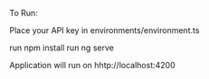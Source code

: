 To Run:

Place your API key in environments/environment.ts

run npm install
run ng serve

Application will run on hhtp://localhost:4200